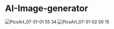 # AI-Image-generator
![PicsArt_07-31-01 55 34](https://github.com/pranaybedekar/AI-Image-generator/assets/81001795/e3ac280c-faab-48fa-a5eb-23c5549cf14f)
![PicsArt_07-31-02 00 15](https://github.com/pranaybedekar/AI-Image-generator/assets/81001795/f43e5644-bf19-419b-8962-b10e8af69ee6)

